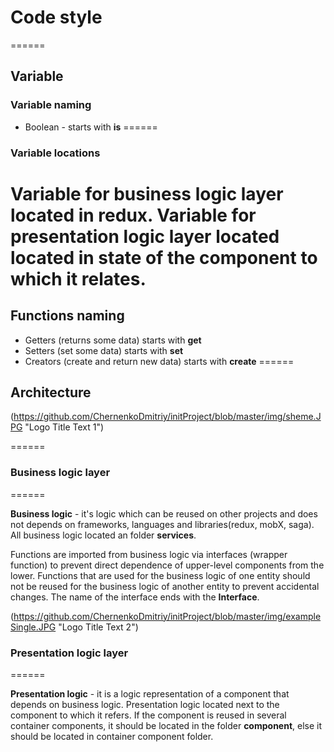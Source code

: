 # Code style
======

## Variable

### Variable naming

- Boolean - starts with **is**
======

### Variable locations

Variable for business logic layer located in redux.
Variable for presentation logic layer located located in state of the component to which it relates.
======

## Functions naming

- Getters (returns some data) starts with **get**
- Setters (set some data) starts with **set**
- Creators (create and return new data) starts with **create**
======

## Architecture

(https://github.com/ChernenkoDmitriy/initProject/blob/master/img/sheme.JPG "Logo Title Text 1")

======
### Business logic layer
======

**Business logic** - it's logic which can be reused on other projects and does not depends on frameworks, languages and libraries(redux, mobX, saga).
All business logic located an folder **services**.

Functions are imported from business logic via interfaces (wrapper function) to prevent direct dependence of upper-level components from the lower.
Functions that are used for the business logic of one entity should not be reused for the business logic of another entity to prevent accidental changes.
The name of the interface ends with the **Interface**.

(https://github.com/ChernenkoDmitriy/initProject/blob/master/img/exampleSingle.JPG "Logo Title Text 2")

### Presentation logic layer
======

**Presentation logic** - it is a logic representation of a component that depends on business logic.
Presentation logic located next to the component to which it refers.
If the component is reused in several container components, it should be located in the folder **component**, else it should be located in container component folder.